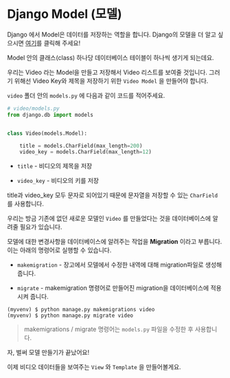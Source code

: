 # Django Model (모델)

Django 에서 Model은 데이터를 저장하는 역할을 합니다. Django의 모델을 더 알고 싶으시면 [여기](https://tutorial.djangogirls.org/ko/django_models/)를 클릭해 주세요!

Model 안의 클래스(class) 하나당 데이터베이스 테이블이 하나씩 생기게 되는데요.

우리는 Video 라는 Model을 만들고 저장해서 Video 리스트를 보여줄 것입니다. 그러기 위해선 Video Key와 제목을 저장하기 위한 `Video Model` 을 만들어야 합니다.

`video` 폴더 안의 `models.py` 에 다음과 같이 코드를 적어주세요.

```py
# video/models.py
from django.db import models


class Video(models.Model):

    title = models.CharField(max_length=200)
    video_key = models.CharField(max_length=12)
```

- `title` - 비디오의 제목을 저장

- `video_key` - 비디오의 키를 저장

title과 video_key 모두 문자로 되어있기 때문에 문자열을 저장할 수 있는 `CharField` 를 사용합니다.

우리는 방금 기존에 없던 새로운 모델인 `Video` 를 만들었다는 것을 데이터베이스에 알려줄 필요가 있습니다.

모델에 대한 변경사항을 데이터베이스에 알려주는 작업을 **Migration** 이라고 부릅니다. 이는 아래의 명령어로 실행할 수 있습니다.

- `makemigration` - 장고에서 모델에서 수정한 내역에 대해 migration파일로 생성해줍니다.

- `migrate` - makemigration 명령어로 만들어진 migration을 데이터베이스에 적용시켜 줍니다.

```shell
(myvenv) $ python manage.py makemigrations video
(myvenv) $ python manage.py migrate video
```

> makemigrations / migrate 명령어는 `models.py` 파일을 수정한 후 사용합니다.

자, 벌써 모델 만들기가 끝났어요!

이제 비디오 데이터들을 보여주는 `View` 와 `Template` 을 만들어볼게요.